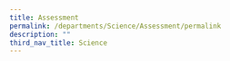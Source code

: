```yaml
---
title: Assessment
permalink: /departments/Science/Assessment/permalink
description: ""
third_nav_title: Science
---
```

